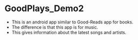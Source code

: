 # GoodPlays_Demo2
* This is an android app similar to Good-Reads app for books.
* The difference is that this app is for music.</br>
* This gives information about the latest songs and artists.
